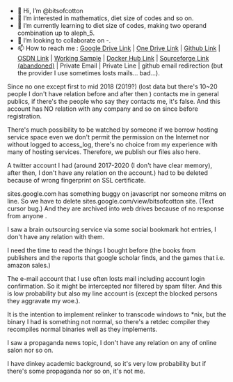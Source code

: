 - 👋 Hi, I’m @bitsofcotton
- 👀 I’m interested in mathematics, diet size of codes and so on.
- 🌱 I’m currently learning to diet size of codes, making two operand combination up to aleph_5.
- 💞️ I’m looking to collaborate on -.
- 📫 How to reach me : [Google Drive Link](https://drive.google.com/drive/folders/1B71X1BMttL6yyi76REeOTNRrpopO8EAR?usp=sharing) | [One Drive Link](https://1drv.ms/u/s!AnqkwcwMjB_PaDIfXya_M3-aLXw?e=qzfKcU) | [Github Link](https://github.com/bitsofcotton) | [OSDN Link](https://osdn.net/users/bitsofcotton/) | [Working Sample](https://konbu.azurewebsites.net/) | [Docker Hub Link](https://hub.docker.com/u/bitsofcotton/) | [Sourceforge Link (abandoned)](https://sourceforge.net/u/bitsofcotton/) | Private Email | Private Line | github email redirection (but the provider I use sometimes losts mails... bad...).

Since no one except first to mid 2018 (2019?) (lost data but there's 10~20 people I don't have relation before and after then ) contacts me in general publics,
if there's the people who say they contacts me, it's false. And this account has NO relation with any company and so on since before registration. 

There's much possibility to be watched by someone if we borrow hosting service space even we don't permit the permission on the Internet nor 
without logged to access_log, there's no choice from my experience with many of hosting services. 
Therefore, we publish our files also here.

A twitter account I had (around 2017-2020 (I don\'t have clear memory), after then, I don't have any relation on the account.) had to be deleted
because of wrong fingerprint on SSL certificate.

sites.google.com has something buggy on javascript nor someone mitms on line. So we have to delete sites.google.com/view/bitsofcotton site.
(Text cursor bug.) And they are archived into web drives because of no response from anyone .

I saw a brain outsourcing service via some social bookmark hot entries, I don't have any relation with them.

I need the time to read the things I bought before (the books from publishers and the reports that google scholar finds, and the games that i.e. amazon sales.)

The e-mail account that I use often losts mail including account login confirmation. So it might be intercepted nor filtered by spam filter.
And this is low probability but also my line account is (except the blocked persons they aggravate my woe.).

It is the intention to implement relinker to transcode windows to \*nix, but the binary I had is something not normal, so there's a retdec compiler they recompiles normal binaries well as they implements.

I saw a propaganda news topic, I don't have any relation on any of online salon nor so on.

I have dinkey academic background, so it's very low probability but if there's some propaganda nor so on, it's not me.
